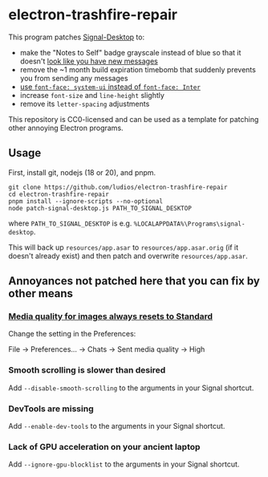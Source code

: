 # electron-trashfire-repair

This program patches [Signal-Desktop](https://github.com/signalapp/Signal-Desktop) to:
- make the "Notes to Self" badge grayscale instead of blue so that it doesn't [look like you have new messages](https://github.com/signalapp/Signal-Desktop/issues/6339)
- remove the ~1 month build expiration timebomb that suddenly prevents you from sending any messages
- [use `font-face: system-ui` instead of `font-face: Inter`](https://github.com/signalapp/Signal-Desktop/pull/2141)
- increase `font-size` and `line-height` slightly
- remove its `letter-spacing` adjustments

This repository is CC0-licensed and can be used as a template for patching other annoying Electron programs.

## Usage

First, install git, nodejs (18 or 20), and pnpm.

```
git clone https://github.com/ludios/electron-trashfire-repair
cd electron-trashfire-repair
pnpm install --ignore-scripts --no-optional
node patch-signal-desktop.js PATH_TO_SIGNAL_DESKTOP
```

where `PATH_TO_SIGNAL_DESKTOP` is e.g. `%LOCALAPPDATA%\Programs\signal-desktop`.

This will back up `resources/app.asar` to `resources/app.asar.orig` (if it doesn't already exist) and then patch and overwrite `resources/app.asar`.

## Annoyances not patched here that you can fix by other means

### [Media quality for images always resets to Standard](https://github.com/signalapp/Signal-Desktop/issues/5783)

Change the setting in the Preferences:

File -> Preferences... -> Chats -> Sent media quality -> High

### Smooth scrolling is slower than desired

Add `--disable-smooth-scrolling` to the arguments in your Signal shortcut.

### DevTools are missing

Add `--enable-dev-tools` to the arguments in your Signal shortcut.

### Lack of GPU acceleration on your ancient laptop

Add `--ignore-gpu-blocklist` to the arguments in your Signal shortcut.
